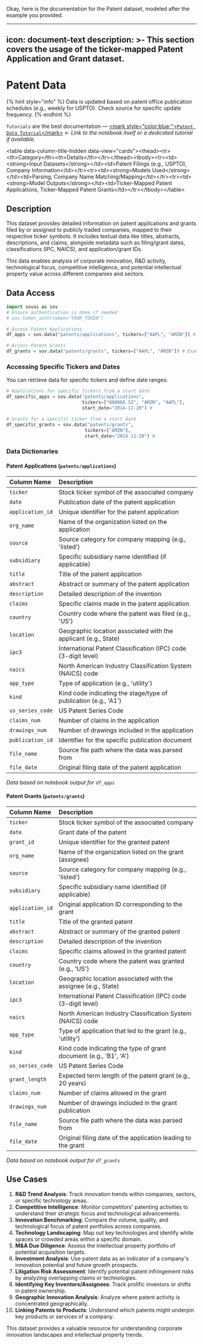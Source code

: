 Okay, here is the documentation for the Patent dataset, modeled after the example you provided.

-----

## icon: document-text description: \>- This section covers the usage of the ticker-mapped Patent Application and Grant dataset.

# Patent Data

{% hint style="info" %}
Data is updated based on patent office publication schedules (e.g., weekly for USPTO). Check source for specific update frequency.
{% endhint %}

`Tutorials` are the best documentation — [\<mark style="color:blue;"\>`Patent Data Tutorial`\</mark\>](https://www.google.com/search?q=Patent%2520Data.ipynb) *\<- Link to the notebook itself or a dedicated tutorial if available.*

\<table data-column-title-hidden data-view="cards"\>\<thead\>\<tr\>\<th\>Category\</th\>\<th\>Details\</th\>\</tr\>\</thead\>\<tbody\>\<tr\>\<td\>\<strong\>Input Datasets\</strong\>\</td\>\<td\>Patent Filings (e.g., USPTO), Company Information\</td\>\</tr\>\<tr\>\<td\>\<strong\>Models Used\</strong\>\</td\>\<td\>Parsing, Company Name Matching/Mapping\</td\>\</tr\>\<tr\>\<td\>\<strong\>Model Outputs\</strong\>\</td\>\<td\>Ticker-Mapped Patent Applications, Ticker-Mapped Patent Grants\</td\>\</tr\>\</tbody\>\</table\>

## Description

This dataset provides detailed information on patent applications and grants filed by or assigned to publicly traded companies, mapped to their respective ticker symbols. It includes textual data like titles, abstracts, descriptions, and claims, alongside metadata such as filing/grant dates, classifications (IPC, NAICS), and application/grant IDs.

This data enables analysis of corporate innovation, R\&D activity, technological focus, competitive intelligence, and potential intellectual property value across different companies and sectors.

## Data Access

```python
import sovai as sov
# Ensure authentication is done if needed
# sov.token_auth(token="YOUR_TOKEN")

# Access Patent Applications
df_apps = sov.data("patents/applications", tickers=["AAPL", "AMZN"]) # Example tickers

# Access Patent Grants
df_grants = sov.data("patents/grants", tickers=["AAPL", "AMZN"]) # Example tickers

```

### Accessing Specific Tickers and Dates

You can retrieve data for specific tickers and define date ranges:

```python
# Applications for specific tickers from a start date
df_specific_apps = sov.data("patents/applications",
                            tickers=["000066.SZ", "AMZN", "AAPL"],
                            start_date="2014-11-20") #

# Grants for a specific ticker from a start date
df_specific_grants = sov.data("patents/grants",
                             tickers=["AMZN"],
                             start_date="2014-11-20") #
```

### Data Dictionaries

#### Patent Applications (`patents/applications`)

| Column Name        | Description                                                      |
| :----------------- | :--------------------------------------------------------------- |
| `ticker`           | Stock ticker symbol of the associated company                    |
| `date`             | Publication date of the patent application                       |
| `application_id`   | Unique identifier for the patent application                     |
| `org_name`         | Name of the organization listed on the application               |
| `source`           | Source category for company mapping (e.g., 'listed')             |
| `subsidiary`       | Specific subsidiary name identified (if applicable)              |
| `title`            | Title of the patent application                                  |
| `abstract`         | Abstract or summary of the patent application                    |
| `description`      | Detailed description of the invention                            |
| `claims`           | Specific claims made in the patent application                   |
| `country`          | Country code where the patent was filed (e.g., 'US')             |
| `location`         | Geographic location associated with the applicant (e.g., State)  |
| `ipc3`             | International Patent Classification (IPC) code (3-digit level)     |
| `naics`            | North American Industry Classification System (NAICS) code         |
| `app_type`         | Type of application (e.g., 'utility')                            |
| `kind`             | Kind code indicating the stage/type of publication (e.g., 'A1')  |
| `us_series_code`   | US Patent Series Code                                            |
| `claims_num`       | Number of claims in the application                              |
| `drawings_num`     | Number of drawings included in the application                   |
| `publication_id`   | Identifier for the specific publication document                 |
| `file_name`        | Source file path where the data was parsed from                  |
| `file_date`        | Original filing date of the patent application                   |

*Data based on notebook output for `df_apps`*

#### Patent Grants (`patents/grants`)

| Column Name        | Description                                                      |
| :----------------- | :--------------------------------------------------------------- |
| `ticker`           | Stock ticker symbol of the associated company                    |
| `date`             | Grant date of the patent                                         |
| `grant_id`         | Unique identifier for the granted patent                         |
| `org_name`         | Name of the organization listed on the grant (assignee)          |
| `source`           | Source category for company mapping (e.g., 'listed')             |
| `subsidiary`       | Specific subsidiary name identified (if applicable)              |
| `application_id`   | Original application ID corresponding to the grant               |
| `title`            | Title of the granted patent                                      |
| `abstract`         | Abstract or summary of the granted patent                        |
| `description`      | Detailed description of the invention                            |
| `claims`           | Specific claims allowed in the granted patent                    |
| `country`          | Country code where the patent was granted (e.g., 'US')           |
| `location`         | Geographic location associated with the assignee (e.g., State)   |
| `ipc3`             | International Patent Classification (IPC) code (3-digit level)     |
| `naics`            | North American Industry Classification System (NAICS) code         |
| `app_type`         | Type of application that led to the grant (e.g., 'utility')      |
| `kind`             | Kind code indicating the type of grant document (e.g., 'B1', 'A') |
| `us_series_code`   | US Patent Series Code                                            |
| `grant_length`     | Expected term length of the patent grant (e.g., 20 years)        |
| `claims_num`       | Number of claims allowed in the grant                            |
| `drawings_num`     | Number of drawings included in the grant publication             |
| `file_name`        | Source file path where the data was parsed from                  |
| `file_date`        | Original filing date of the application leading to the grant     |

*Data based on notebook output for `df_grants`*

## Use Cases

1.  **R\&D Trend Analysis**: Track innovation trends within companies, sectors, or specific technology areas.
2.  **Competitive Intelligence**: Monitor competitors' patenting activities to understand their strategic focus and technological advancements.
3.  **Innovation Benchmarking**: Compare the volume, quality, and technological focus of patent portfolios across companies.
4.  **Technology Landscaping**: Map out key technologies and identify white spaces or crowded areas within a specific domain.
5.  **M\&A Due Diligence**: Assess the intellectual property portfolio of potential acquisition targets.
6.  **Investment Analysis**: Use patent data as an indicator of a company's innovation potential and future growth prospects.
7.  **Litigation Risk Assessment**: Identify potential patent infringement risks by analyzing overlapping claims or technologies.
8.  **Identifying Key Inventors/Assignees**: Track prolific inventors or shifts in patent ownership.
9.  **Geographic Innovation Analysis**: Analyze where patent activity is concentrated geographically.
10. **Linking Patents to Products**: Understand which patents might underpin key products or services of a company.

This dataset provides a valuable resource for understanding corporate innovation landscapes and intellectual property trends.
